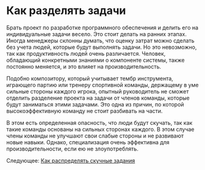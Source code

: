 # Как разделять задачи

Брать проект по разработке программного обеспечения и делить его на индивидуальные задачи весело. Это стоит делать на ранних этапах. Иногда менеджеры склонны думать, что оценку затрат можно сделать без учета людей, которые будут выполнять задачи. Но это невозможно, так как продуктивность людей очень различается. Человек, обладающий конкретными знаниями о компоненте системы, также постоянно меняется, и это влияет на производительность.

Подобно композитору, который учитывает тембр инструмента, играющего партию или тренеру спортивной команды, держащему в уме сильные стороны каждого игрока, опытный руководитель не сможет отделить разделение проекта на задачи от членов команды, которые будут заниматься этими задачами. Это одна из причин, по которой высокоэффективную команду не стоит разбивать на части.

В этом есть определенная опасность, что люди будут скучать, так как такие команды основаны на сильных сторонах каждого. В этом случае члены команды не улучшают свои слабые стороны и не развивают новые навыки. Однако, специализация очень эффективна для производительности, если ею не злоупотреблять.

Следующее: [Как распределять скучные задания](05-How-to-Handle-Boring-Tasks.md)
